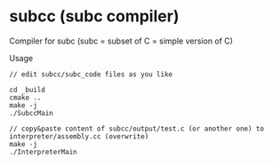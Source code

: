 # subcc (subc compiler)
Compiler for subc (subc = subset of C = simple version of C)

Usage
```
// edit subcc/subc_code files as you like

cd _build
cmake ..
make -j
./SubccMain

// copy&paste content of subcc/output/test.c (or another one) to interpreter/assembly.cc (overwrite)
make -j
./InterpreterMain
